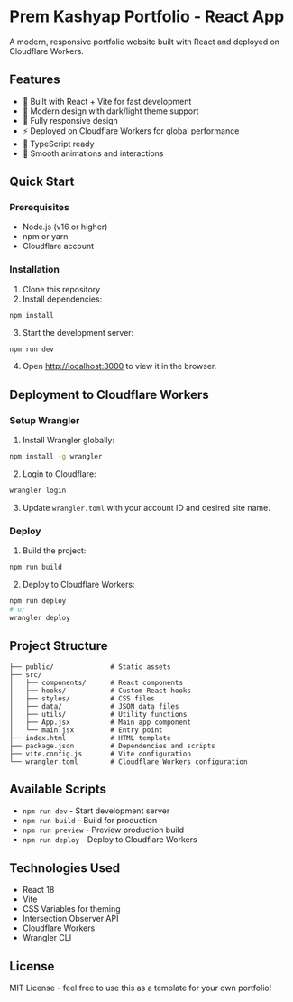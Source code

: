 # Prem Kashyap Portfolio - React App

A modern, responsive portfolio website built with React and deployed on Cloudflare Workers.

## Features

- 🚀 Built with React + Vite for fast development
- 🎨 Modern design with dark/light theme support
- 📱 Fully responsive design
- ⚡ Deployed on Cloudflare Workers for global performance
- 🔧 TypeScript ready
- 💫 Smooth animations and interactions

## Quick Start

### Prerequisites

- Node.js (v16 or higher)
- npm or yarn
- Cloudflare account

### Installation

1. Clone this repository
2. Install dependencies:
```bash
npm install
```

3. Start the development server:
```bash
npm run dev
```

4. Open [http://localhost:3000](http://localhost:3000) to view it in the browser.

## Deployment to Cloudflare Workers

### Setup Wrangler

1. Install Wrangler globally:
```bash
npm install -g wrangler
```

2. Login to Cloudflare:
```bash
wrangler login
```

3. Update `wrangler.toml` with your account ID and desired site name.

### Deploy

1. Build the project:
```bash
npm run build
```

2. Deploy to Cloudflare Workers:
```bash
npm run deploy
# or
wrangler deploy
```

## Project Structure

```
├── public/              # Static assets
├── src/
│   ├── components/      # React components
│   ├── hooks/           # Custom React hooks
│   ├── styles/          # CSS files
│   ├── data/            # JSON data files
│   ├── utils/           # Utility functions
│   ├── App.jsx          # Main app component
│   └── main.jsx         # Entry point
├── index.html           # HTML template
├── package.json         # Dependencies and scripts
├── vite.config.js       # Vite configuration
└── wrangler.toml        # Cloudflare Workers configuration
```

## Available Scripts

- `npm run dev` - Start development server
- `npm run build` - Build for production
- `npm run preview` - Preview production build
- `npm run deploy` - Deploy to Cloudflare Workers

## Technologies Used

- React 18
- Vite
- CSS Variables for theming
- Intersection Observer API
- Cloudflare Workers
- Wrangler CLI

## License

MIT License - feel free to use this as a template for your own portfolio!
